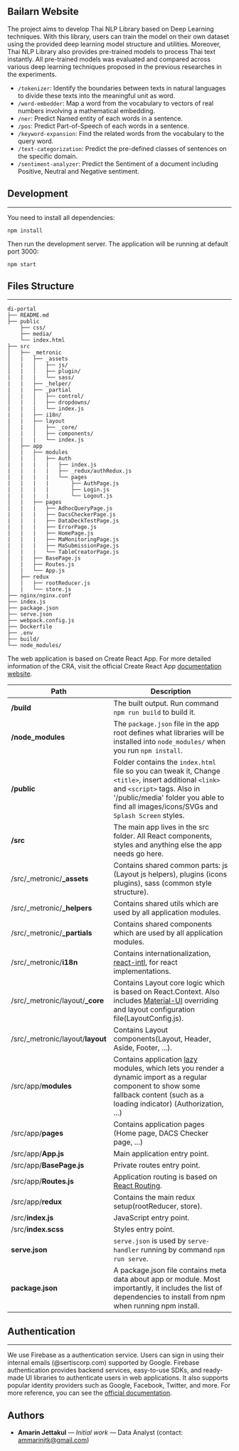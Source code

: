 ## Bailarn Website

The project aims to develop Thai NLP Library based on Deep Learning techniques. With this library, users can train the model on their own dataset using the provided deep learning model structure and utilities. Moreover, Thai NLP Library also provides pre-trained models to process Thai text instantly. All pre-trained models was evaluated and compared across various deep learning techniques proposed in the previous researches in the experiments.

- `/tokenizer`: Identify the boundaries between texts in natural languages to divide these texts into the meaningful unit as word.
- `/word-embedder`: Map a word from the vocabulary to vectors of real numbers involving a mathematical embedding.
- `/ner`: Predict Named entity of each words in a sentence.
- `/pos`: Predict Part-of-Speech of each words in a sentence.
- `/keyword-expansion`: Find the related words from the vocabulary to the query word.
- `/text-categorization`: Predict the pre-defined classes of sentences on the specific domain.
- `/sentiment-analyzer`: Predict the Sentiment of a document including Positive, Neutral and Negative sentiment.

## Development
---
You need to install all dependencies:

    npm install

Then run the development server. The application will be running at default port 3000:

    npm start

## Files Structure
---


```
di-portal
├── README.md
├── public
    ├── css/
    ├── media/
    └── index.html
├── src
│   ├── _metronic
│   |   ├── _assets
│   |   │   ├── js/
│   |   │   ├── plugin/
|   |   |   └── sass/
|   |   ├── _helper/
|   |   ├── _partial
│   |   │   ├── control/
│   |   │   ├── dropdowns/
|   |   |   └── index.js
|   |   ├── i18n/
|   |   ├── layout
│   |   │   ├── _core/
│   |   │   ├── components/
|   |   |   └── index.js
│   ├── app
│   |   ├── modules
│   |   │   ├── Auth
|   |   |   |   ├── index.js
|   |   |   |   ├── _redux/authRedux.js
|   |   |   |   └── pages
|   |   |   |       ├── AuthPage.js
|   |   |   |       ├── Login.js
|   |   |   |       └── Logout.js
│   |   ├── pages
|   |   |   ├── AdhocQueryPage.js
|   |   |   ├── DacsCheckerPage.js
|   |   |   ├── DataDeckTestPage.js
|   |   |   ├── ErrorPage.js
|   |   |   ├── HomePage.js
|   |   |   ├── MaMonitoringPage.js
|   |   |   ├── MaSubmissionPage.js
|   |   |   └── TableCreatorPage.js
│   |   ├── BasePage.js
│   |   ├── Routes.js
│   |   └── App.js
│   ├── redux
│   |   ├── rootReducer.js
│   |   └── store.js
├── nginx/nginx.conf
├── index.js
├── package.json
├── serve.json
├── webpack.config.js
├── Dockerfile
├── .env
├── build/
└── node_modules/

```
The web application is based on Create React App. For more detailed information of the CRA, visit the official Create React App [documentation website](https://create-react-app.dev/docs/getting-started/).

| Path | Description |
| ----------- | ----------- |
| **/build** | The built output. Run command `npm run build` to build it. |
| **/node_modules** | The `package.json` file in the app root defines what libraries will be installed into `node_modules/` when you run `npm install`. |
| **/public** | Folder contains the `index.html` file so you can tweak it, Change `<title>`, insert additional `<link>` and `<script>` tags. Also in '/public/media' folder you able to find all images/icons/SVGs and `Splash Screen` styles. |
| **/src** | The main app lives in the src folder. All React components, styles and anything else the app needs go here. |
| /src/_metronic/**_assets** | Contains shared common parts: js (Layout js helpers), plugins (icons plugins), sass (common style structure). |
| /src/_metronic/**_helpers** | Contains shared utils which are used by all application modules. |
| /src/_metronic/**_partials** | Contains shared components which are used by all application modules. |
| /src/_metronic/**i18n** | Contains internationalization, [react-intl](https://github.com/formatjs/formatjs),  for react implementations. |
| /src/_metronic/layout/**_core** | Contains Layout core logic which is based on React.Context. Also includes [Material-UI](https://material-ui.com/customization/theming/) overriding and layout configuration file(LayoutConfig.js). |
| /src/_metronic/layout/**layout** | Contains Layout components(Layout, Header, Aside, Footer, ...). |
| /src/app/**modules** | Contains application [lazy](https://en.reactjs.org/docs/code-splitting.html) modules, which lets you render a dynamic import as a regular component to show some fallback content (such as a loading indicator) (Authorization, ...) |
| /src/app/**pages** | Contains application pages (Home page, DACS Checker page, ...) |
| /src/app/**App.js** | Main application entry point. |
| /src/app/**BasePage.js** | Private routes entry point. |
| /src/app/**Routes.js** | Application routing is based on [React Routing](https://reactrouter.com/web). |
| /src/app/**redux** | Contains the main redux setup(rootReducer, store). |
| /src/**index.js** | JavaScript entry point. |
| /src/**index.scss** | Styles entry point. |
| **serve.json** | `serve.json` is used by `serve-handler` running by command `npm run serve`. |
| **package.json** | A package.json file contains meta data about app or module. Most importantly, it includes the list of dependencies to install from npm when running npm install. |


## Authentication
---
We use Firebase as a authentication service. Users can sign in using their internal emails (@sertiscorp.com) supported by Google. Firebase authentication provides backend services, easy-to-use SDKs, and ready-made UI libraries to authenticate users in web applications. It also supports popular identity providers such as Google, Facebook, Twitter, and more. For more reference, you can see the [official documentation](https://firebase.google.com/docs/auth).

## Authors
- **Amarin Jettakul** &mdash; _Initial work_ &mdash; Data Analyst (contact: ammarinjtk@gmail.com)
